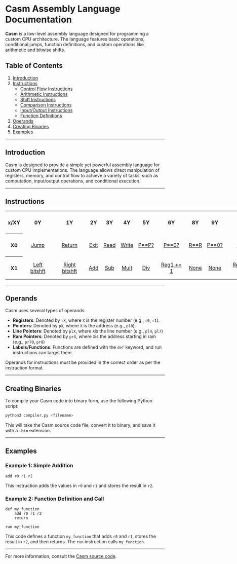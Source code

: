 
# Casm Assembly Language Documentation

**Casm** is a low-level assembly language designed for programming a custom CPU architecture. The language features basic operations, conditional jumps, function definitions, and custom operations like arithmetic and bitwise shifts.

## Table of Contents
1. [Introduction](#introduction)
2. [Instructions](#instructions)
   - [Control Flow Instructions](#control-flow-instructions)
   - [Arithmetic Instructions](#arithmetic-instructions)
   - [Shift Instructions](#shift-instructions)
   - [Comparison Instructions](#comparison-instructions)
   - [Input/Output Instructions](#input-output-instructions)
   - [Function Definitions](#function-definitions)
3. [Operands](#operands)
4. [Creating Binaries](#creating-binaries)
5. [Examples](#examples)

---

## Introduction

Casm is designed to provide a simple yet powerful assembly language for custom CPU implementations. The language allows direct manipulation of registers, memory, and control flow to achieve a variety of tasks, such as computation, input/output operations, and conditional execution.

---

## Instructions
<table style="table-layout: fixed; width: 140.25ex; border: 1; text-align: center;">
  <tr style="height: 8.25ex;">
    <th>x/XY</th>
    <th>0Y</th>
    <th>1Y</th>
    <th>2Y</th>
    <th>3Y</th>
    <th>4Y</th>
    <th>5Y</th>
    <th>6Y</th>
    <th>8Y</th>
    <th>9Y</th>
    <th>AY</th>
    <th>BY</th>
    <th>CY</th>
    <th>DY</th>
    <th>EY</th>
    <th>FY</th>
  </tr>
  <tr style="height: 8.25ex;">
    <th>X0</th>
    <td><a href="./instructions.md#jump">Jump</a></td>
    <td><a href="./instructions.md#return">Return</a></td>
    <td><a href="./instructions.md#exit">Exit</a></td>
    <td><a href="./instructions.md#read">Read</a></td>
    <td><a href="./instructions.md#write">Write</a></td>
    <td><a href="./instructions.md#compare">P==P?</a></td>
    <td><a href="./instructions.md#is_zero">P==0?</a></td>
    <td><a href="./instructions.md#reg_equals">R==R</a></td>
    <td><a href="./instructions.md#req_zero">P==0?</a></td>
    <td><a href="./instructions.md#???">Nop</a></td>
    <td><a href="./instructions.md">None</a></td>
    <td><a href="./instructions.md">None</a></td>
    <td><a href="./instructions.md">None</a></td>
    <td><a href="./instructions.md">None</a></td>
    <td><a href="./instructions.md">None</a></td>
  </tr>
  <tr style="height: 8.25ex;">
    <th>X1</th>
    <td><a href="./instructions.md#shift_left">Left bitshft</a></td>
    <td><a href="./instructions.md#shift_right">Right bitshft</a></td>
    <td><a href="./instructions.md#add">Add</a></td>
    <td><a href="./instructions.md#sub">Sub</a></td>
    <td><a href="./instructions.md#mult">Mult</a></td>
    <td><a href="./instructions.md#div">Div</a></td>
    <td><a href="./instructions.md#add1">Reg1 += 1</a></td>
    <td><a href="./instructions.md">None</a></td>
    <td><a href="./instructions.md">None</a></td>
    <td><a href="./instructions.md#shift_left_reg">Reg left shft</a></td>
    <td><a href="./instructions.md#shift_right_reg">Reg right shft</a></td>
    <td><a href="./instructions.md#add_reg">Reg add</a></td>
    <td><a href="./instructions.md#sub_reg">Reg Sub</a></td>
    <td><a href="./instructions.md#mult_reg">Reg Mult</a></td>
    <td><a href="./instructions.md#div_reg">Reg Div</a></td>
  </tr>
  <!--<tr style="height: 8.25ex;">
    <th>X2</th>
    <td><a href="./instructions.md#jump">None</a></td>
    <td><a href="./instructions.md#jump">None</a></td>
    <td><a href="./instructions.md#jump">None</a></td>
    <td><a href="./instructions.md#jump">None</a></td>
    <td><a href="./instructions.md#jump">None</a></td>
    <td><a href="./instructions.md#jump">None</a></td>
    <td><a href="./instructions.md#jump">None</a></td>
    <td><a href="./instructions.md#jump">None</a></td>
    <td><a href="./instructions.md#jump">None</a></td>
    <td><a href="./instructions.md#jump">None</a></td>
    <td><a href="./instructions.md#jump">None</a></td>
    <td><a href="./instructions.md#jump">None</a></td>
    <td><a href="./instructions.md#jump">None</a></td>
    <td><a href="./instructions.md#jump">None</a></td>
    <td><a href="./instructions.md#jump">None</a></td>
  </tr>
   <tr style="height: 8.25ex;">
    <th>X3</th>
    <td><a href="./instructions.md#jump">None</a></td>
    <td><a href="./instructions.md#jump">None</a></td>
    <td><a href="./instructions.md#jump">None</a></td>
    <td><a href="./instructions.md#jump">None</a></td>
    <td><a href="./instructions.md#jump">None</a></td>
    <td><a href="./instructions.md#jump">None</a></td>
    <td><a href="./instructions.md#jump">None</a></td>
    <td><a href="./instructions.md#jump">None</a></td>
    <td><a href="./instructions.md#jump">None</a></td>
    <td><a href="./instructions.md#jump">None</a></td>
    <td><a href="./instructions.md#jump">None</a></td>
    <td><a href="./instructions.md#jump">None</a></td>
    <td><a href="./instructions.md#jump">None</a></td>
    <td><a href="./instructions.md#jump">None</a></td>
    <td><a href="./instructions.md#jump">None</a></td>
  </tr>
  <tr style="height: 8.25ex;">
    <th>X4</th>
    <td><a href="./instructions.md#jump">None</a></td>
    <td><a href="./instructions.md#jump">None</a></td>
    <td><a href="./instructions.md#jump">None</a></td>
    <td><a href="./instructions.md#jump">None</a></td>
    <td><a href="./instructions.md#jump">None</a></td>
    <td><a href="./instructions.md#jump">None</a></td>
    <td><a href="./instructions.md#jump">None</a></td>
    <td><a href="./instructions.md#jump">None</a></td>
    <td><a href="./instructions.md#jump">None</a></td>
    <td><a href="./instructions.md#jump">None</a></td>
    <td><a href="./instructions.md#jump">None</a></td>
    <td><a href="./instructions.md#jump">None</a></td>
    <td><a href="./instructions.md#jump">None</a></td>
    <td><a href="./instructions.md#jump">None</a></td>
    <td><a href="./instructions.md#jump">None</a></td>
  </tr>
  <tr style="height: 8.25ex;">
    <th>X5</th>
    <td><a href="./instructions.md#jump">None</a></td>
    <td><a href="./instructions.md#jump">None</a></td>
    <td><a href="./instructions.md#jump">None</a></td>
    <td><a href="./instructions.md#jump">None</a></td>
    <td><a href="./instructions.md#jump">None</a></td>
    <td><a href="./instructions.md#jump">None</a></td>
    <td><a href="./instructions.md#jump">None</a></td>
    <td><a href="./instructions.md#jump">None</a></td>
    <td><a href="./instructions.md#jump">None</a></td>
    <td><a href="./instructions.md#jump">None</a></td>
    <td><a href="./instructions.md#jump">None</a></td>
    <td><a href="./instructions.md#jump">None</a></td>
    <td><a href="./instructions.md#jump">None</a></td>
    <td><a href="./instructions.md#jump">None</a></td>
    <td><a href="./instructions.md#jump">None</a></td>
  </tr>
   <tr style="height: 8.25ex;">
    <th>X6</th>
    <td><a href="./instructions.md#jump">None</a></td>
    <td><a href="./instructions.md#jump">None</a></td>
    <td><a href="./instructions.md#jump">None</a></td>
    <td><a href="./instructions.md#jump">None</a></td>
    <td><a href="./instructions.md#jump">None</a></td>
    <td><a href="./instructions.md#jump">None</a></td>
    <td><a href="./instructions.md#jump">None</a></td>
    <td><a href="./instructions.md#jump">None</a></td>
    <td><a href="./instructions.md#jump">None</a></td>
    <td><a href="./instructions.md#jump">None</a></td>
    <td><a href="./instructions.md#jump">None</a></td>
    <td><a href="./instructions.md#jump">None</a></td>
    <td><a href="./instructions.md#jump">None</a></td>
    <td><a href="./instructions.md#jump">None</a></td>
    <td><a href="./instructions.md#jump">None</a></td>
  </tr>
  <tr style="height: 8.25ex;">
    <th>X7</th>
    <td><a href="./instructions.md#jump">None</a></td>
    <td><a href="./instructions.md#jump">None</a></td>
    <td><a href="./instructions.md#jump">None</a></td>
    <td><a href="./instructions.md#jump">None</a></td>
    <td><a href="./instructions.md#jump">None</a></td>
    <td><a href="./instructions.md#jump">None</a></td>
    <td><a href="./instructions.md#jump">None</a></td>
    <td><a href="./instructions.md#jump">None</a></td>
    <td><a href="./instructions.md#jump">None</a></td>
    <td><a href="./instructions.md#jump">None</a></td>
    <td><a href="./instructions.md#jump">None</a></td>
    <td><a href="./instructions.md#jump">None</a></td>
    <td><a href="./instructions.md#jump">None</a></td>
    <td><a href="./instructions.md#jump">None</a></td>
    <td><a href="./instructions.md#jump">None</a></td>
  </tr>
  <tr style="height: 8.25ex;">
    <th>X8</th>
    <td><a href="./instructions.md#jump">None</a></td>
    <td><a href="./instructions.md#jump">None</a></td>
    <td><a href="./instructions.md#jump">None</a></td>
    <td><a href="./instructions.md#jump">None</a></td>
    <td><a href="./instructions.md#jump">None</a></td>
    <td><a href="./instructions.md#jump">None</a></td>
    <td><a href="./instructions.md#jump">None</a></td>
    <td><a href="./instructions.md#jump">None</a></td>
    <td><a href="./instructions.md#jump">None</a></td>
    <td><a href="./instructions.md#jump">None</a></td>
    <td><a href="./instructions.md#jump">None</a></td>
    <td><a href="./instructions.md#jump">None</a></td>
    <td><a href="./instructions.md#jump">None</a></td>
    <td><a href="./instructions.md#jump">None</a></td>
    <td><a href="./instructions.md#jump">None</a></td>
  </tr>
   <tr style="height: 8.25ex;">
    <th>X9</th>
    <td><a href="./instructions.md#jump">None</a></td>
    <td><a href="./instructions.md#jump">None</a></td>
    <td><a href="./instructions.md#jump">None</a></td>
    <td><a href="./instructions.md#jump">None</a></td>
    <td><a href="./instructions.md#jump">None</a></td>
    <td><a href="./instructions.md#jump">None</a></td>
    <td><a href="./instructions.md#jump">None</a></td>
    <td><a href="./instructions.md#jump">None</a></td>
    <td><a href="./instructions.md#jump">None</a></td>
    <td><a href="./instructions.md#jump">None</a></td>
    <td><a href="./instructions.md#jump">None</a></td>
    <td><a href="./instructions.md#jump">None</a></td>
    <td><a href="./instructions.md#jump">None</a></td>
    <td><a href="./instructions.md#jump">None</a></td>
    <td><a href="./instructions.md#jump">None</a></td>
  </tr>
  <tr style="height: 8.25ex;">
    <th>XA</th>
    <td><a href="./instructions.md#jump">None</a></td>
    <td><a href="./instructions.md#jump">None</a></td>
    <td><a href="./instructions.md#jump">None</a></td>
    <td><a href="./instructions.md#jump">None</a></td>
    <td><a href="./instructions.md#jump">None</a></td>
    <td><a href="./instructions.md#jump">None</a></td>
    <td><a href="./instructions.md#jump">None</a></td>
    <td><a href="./instructions.md#jump">None</a></td>
    <td><a href="./instructions.md#jump">None</a></td>
    <td><a href="./instructions.md#jump">None</a></td>
    <td><a href="./instructions.md#jump">None</a></td>
    <td><a href="./instructions.md#jump">None</a></td>
    <td><a href="./instructions.md#jump">None</a></td>
    <td><a href="./instructions.md#jump">None</a></td>
    <td><a href="./instructions.md#jump">None</a></td>
  </tr>
  <tr style="height: 8.25ex;">
    <th>XB</th>
    <td><a href="./instructions.md#jump">None</a></td>
    <td><a href="./instructions.md#jump">None</a></td>
    <td><a href="./instructions.md#jump">None</a></td>
    <td><a href="./instructions.md#jump">None</a></td>
    <td><a href="./instructions.md#jump">None</a></td>
    <td><a href="./instructions.md#jump">None</a></td>
    <td><a href="./instructions.md#jump">None</a></td>
    <td><a href="./instructions.md#jump">None</a></td>
    <td><a href="./instructions.md#jump">None</a></td>
    <td><a href="./instructions.md#jump">None</a></td>
    <td><a href="./instructions.md#jump">None</a></td>
    <td><a href="./instructions.md#jump">None</a></td>
    <td><a href="./instructions.md#jump">None</a></td>
    <td><a href="./instructions.md#jump">None</a></td>
    <td><a href="./instructions.md#jump">None</a></td>
  </tr>
   <tr style="height: 8.25ex;">
    <th>XC</th>
    <td><a href="./instructions.md#jump">None</a></td>
    <td><a href="./instructions.md#jump">None</a></td>
    <td><a href="./instructions.md#jump">None</a></td>
    <td><a href="./instructions.md#jump">None</a></td>
    <td><a href="./instructions.md#jump">None</a></td>
    <td><a href="./instructions.md#jump">None</a></td>
    <td><a href="./instructions.md#jump">None</a></td>
    <td><a href="./instructions.md#jump">None</a></td>
    <td><a href="./instructions.md#jump">None</a></td>
    <td><a href="./instructions.md#jump">None</a></td>
    <td><a href="./instructions.md#jump">None</a></td>
    <td><a href="./instructions.md#jump">None</a></td>
    <td><a href="./instructions.md#jump">None</a></td>
    <td><a href="./instructions.md#jump">None</a></td>
    <td><a href="./instructions.md#jump">None</a></td>
  </tr>
  <tr style="height: 8.25ex;">
    <th>XD</th>
    <td><a href="./instructions.md#jump">None</a></td>
    <td><a href="./instructions.md#jump">None</a></td>
    <td><a href="./instructions.md#jump">None</a></td>
    <td><a href="./instructions.md#jump">None</a></td>
    <td><a href="./instructions.md#jump">None</a></td>
    <td><a href="./instructions.md#jump">None</a></td>
    <td><a href="./instructions.md#jump">None</a></td>
    <td><a href="./instructions.md#jump">None</a></td>
    <td><a href="./instructions.md#jump">None</a></td>
    <td><a href="./instructions.md#jump">None</a></td>
    <td><a href="./instructions.md#jump">None</a></td>
    <td><a href="./instructions.md#jump">None</a></td>
    <td><a href="./instructions.md#jump">None</a></td>
    <td><a href="./instructions.md#jump">None</a></td>
    <td><a href="./instructions.md#jump">None</a></td>
  </tr>
  <tr style="height: 8.25ex;">
    <th>XE</th>
    <td><a href="./instructions.md#jump">None</a></td>
    <td><a href="./instructions.md#jump">None</a></td>
    <td><a href="./instructions.md#jump">None</a></td>
    <td><a href="./instructions.md#jump">None</a></td>
    <td><a href="./instructions.md#jump">None</a></td>
    <td><a href="./instructions.md#jump">None</a></td>
    <td><a href="./instructions.md#jump">None</a></td>
    <td><a href="./instructions.md#jump">None</a></td>
    <td><a href="./instructions.md#jump">None</a></td>
    <td><a href="./instructions.md#jump">None</a></td>
    <td><a href="./instructions.md#jump">None</a></td>
    <td><a href="./instructions.md#jump">None</a></td>
    <td><a href="./instructions.md#jump">None</a></td>
    <td><a href="./instructions.md#jump">None</a></td>
    <td><a href="./instructions.md#jump">None</a></td>
  </tr>
  <tr style="height: 8.25ex;">
    <th>XF</th>
    <td><a href="./instructions.md#jump">None</a></td>
    <td><a href="./instructions.md#jump">None</a></td>
    <td><a href="./instructions.md#jump">None</a></td>
    <td><a href="./instructions.md#jump">None</a></td>
    <td><a href="./instructions.md#jump">None</a></td>
    <td><a href="./instructions.md#jump">None</a></td>
    <td><a href="./instructions.md#jump">None</a></td>
    <td><a href="./instructions.md#jump">None</a></td>
    <td><a href="./instructions.md#jump">None</a></td>
    <td><a href="./instructions.md#jump">None</a></td>
    <td><a href="./instructions.md#jump">None</a></td>
    <td><a href="./instructions.md#jump">None</a></td>
    <td><a href="./instructions.md#jump">None</a></td>
    <td><a href="./instructions.md#jump">None</a></td>
    <td><a href="./instructions.md#jump">None</a></td>
  </tr> -->
</table>

---

## Operands

Casm uses several types of operands:

- **Registers**: Denoted by `rX`, where `X` is the register number (e.g., `r0`, `r1`).
- **Pointers**: Denoted by `pX`, where `X` is the address (e.g., `p10`).
- **Line Pointers**: Denoted by `plX`, where `X`is the line number (e.g., `pl4`, `pl7`)
- **Ram Pointers**: Denoted by `prX`, where `X`is the address starting in ram (e.g., `pr70`, `pr8`)
- **Labels/Functions**: Functions are defined with the `def` keyword, and run instructions can target them.
  
Operands for instructions must be provided in the correct order as per the instruction format.

---

## Creating Binaries

To compile your Casm code into binary form, use the following Python script:

```bash
python3 compiler.py <filename>
```

This will take the Casm source code file, convert it to binary, and save it with a `.bin` extension.

---

## Examples

### Example 1: Simple Addition

```casm
add r0 r1 r2
```
This instruction adds the values in `r0` and `r1` and stores the result in `r2`.

### Example 2: Function Definition and Call

```casm
def my_function
    add r0 r1 r2
    return

run my_function
```

This code defines a function `my_function` that adds `r0` and `r1`, stores the result in `r2`, and then returns. The `run` instruction calls `my_function`.

---

For more information, consult the [Casm source code](./compiler.py).
